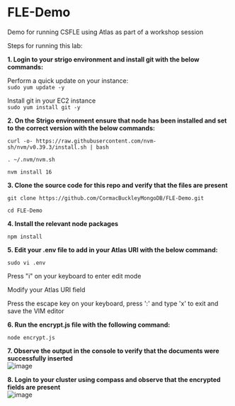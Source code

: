 # FLE-Demo
Demo for running CSFLE using Atlas as part of a workshop session

Steps for running this lab:

**1. Login to your strigo environment and install git with the below commands:** <br />

Perform a quick update on your instance:<br />
`sudo yum update -y` <br />
 
Install git in your EC2 instance <br />
`sudo yum install git -y` <br />

**2. On the Strigo environment ensure that node has been installed and set to the correct version with the below commands:** <br />

`curl -o- https://raw.githubusercontent.com/nvm-sh/nvm/v0.39.3/install.sh | bash` <br />

`. ~/.nvm/nvm.sh` <br />

`nvm install 16` <br />


**3. Clone the source code for this repo and verify that the files are present** <br />

`git clone https://github.com/CormacBuckleyMongoDB/FLE-Demo.git` <br />

`cd FLE-Demo` <br />

**4. Install the relevant node packages** <br />

`npm install` <br />

**5. Edit your .env file to add in your Atlas URI with the below command:** <br />

`sudo vi .env` <br />

Press "i" on your keyboard to enter edit mode <br />

Modify your Atlas URI field <br />

Press the escape key on your keyboard, press ':' and type 'x' to exit and save the VIM editor <br />

**6. Run the encrypt.js file with the following command:** <br />

`node encrypt.js` <br />

**7. Observe the output in the console to verify that the documents were successfully inserted** <br />
![image](https://user-images.githubusercontent.com/100958794/230160625-fac6d6af-0ad6-4ba5-a925-5bce2ff70617.png)


**8. Login to your cluster using compass and observe that the encrypted fields are present** <br />
![image](https://user-images.githubusercontent.com/100958794/230160898-23cf008f-7418-45df-ade2-e902b018fc93.png)

